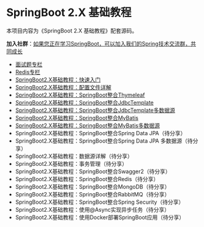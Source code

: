 # SpringBoot 2.X 基础教程

本项目内容为《SpringBoot 2.X 基础教程》配套源码。

**加入社群**：[如果您正在学习SpringBoot，可以加入我们的Spring技术交流群，共同成长](https://note.youdao.com/s/WzpH6jpc)

- [面试题专栏](https://blog.csdn.net/qq_35620342/category_11278274.html)
- [Redis专栏](https://blog.csdn.net/qq_35620342/category_11257165.html)
- [SpringBoot2.X基础教程：快速入门](https://blog.csdn.net/qq_35620342/article/details/120432103)
- [SpringBoot2.X基础教程：配置文件详解](https://blog.csdn.net/qq_35620342/article/details/120440398)
- [SpringBoot2.X基础教程：SpringBoot整合Thymeleaf](https://blog.csdn.net/qq_35620342/article/details/120484977)
- [SpringBoot2.X基础教程：SpringBoot整合JdbcTemplate](https://blog.csdn.net/qq_35620342/article/details/120482647)
- [SpringBoot2.X基础教程：SpringBoot整合JdbcTemplate多数据源](https://blog.csdn.net/qq_35620342/article/details/120512764)
- [SpringBoot2.X基础教程：SpringBoot整合MyBatis](https://blog.csdn.net/qq_35620342/article/details/120575277)
- [SpringBoot2.X基础教程：SpringBoot整合MyBatis多数据源](https://blog.csdn.net/qq_35620342/article/details/120530026)
- SpringBoot2.X基础教程：SpringBoot整合Spring Data JPA（待分享）
- SpringBoot2.X基础教程：SpringBoot整合Spring Data JPA 多数据源（待分享）
- SpringBoot2.X基础教程：数据源详解（待分享）
- SpringBoot2.X基础教程：事务管理（待分享）
- SpringBoot2.X基础教程：SpringBoot整合Swagger2（待分享）
- SpringBoot2.X基础教程：SpringBoot整合Redis（待分享）
- SpringBoot2.X基础教程：SpringBoot整合MongoDB（待分享）
- SpringBoot2.X基础教程：SpringBoot整合RabbitMQ（待分享）
- SpringBoot2.X基础教程：SpringBoot整合Spring Security（待分享）
- SpringBoot2.X基础教程：使用@Async实现异步任务（待分享）
- SpringBoot2.X基础教程：使用Docker部署SpringBoot应用（待分享）